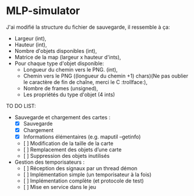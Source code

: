 # MLP-simulator

J'ai modifié la structure du fichier de sauvegarde, il ressemble à ça:
- Largeur (int),
- Hauteur (int),
- Nombre d'objets disponibles (int),
- Matrice de la map (largeur x hauteur d'ints),
- Pour chaque type d'objet disponible:
  - Longueur du chemin vers le PNG. (int),
  - Chemin vers le PNG ((longueur du chemin +1) chars)(Ne pas oublier le caractère de fin de chaîne, merci le C :trollface:),
  - Nombre de frames (unsigned),
  - Les propriétés du type d'objet (4 ints)

TO DO LIST:
- Sauvegarde et chargement des cartes :
  - [x] Sauvegarde
  - [x] Chargement
  - [x] Informations élémentaires (e.g. maputil –getinfo)
  - [ ] Modification de la taille de la carte
  - [ ] Remplacement des objets d’une carte
  - [ ] Suppression des objets inutilisés
- Gestion des temporisateurs :
  - [ ] Réception des signaux par un thread démon
  - [ ] Implémentation simple (un temporisateur à la fois)
  - [ ] Implémentation complète (et protocole de test)
  - [ ] Mise en service dans le jeu
  
